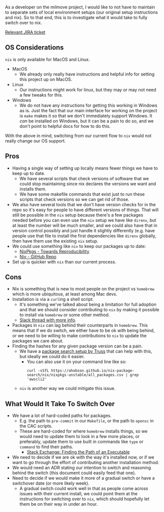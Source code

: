 As a developer on the milmove project, I would like to not have to maintain to separate sets of local environment setups (our original setup instructions and nix). So to that end, this is to investigate what it would take to fully switch over to nix.

[Relevant JIRA ticket](https://dp3.atlassian.net/browse/MB-8725)

## OS Considerations

`nix` is only available for MacOS and Linux.

* MacOS
  * We already only really have instructions and helpful info for setting this project up on MacOS.
* Linux
  * Our instructions might work for linux, but they may or may not need a few tweaks for this.
* Windows
  * We do not have any instructions for getting this working in Windows as is. Just the fact that our main interface for working on the project is `make` makes it so that we don't immediately support Windows. It _can_ be installed on Windows, but it can be a pain to do so, and we don't point to helpful docs for how to do this. 

With the above in mind, switching from our current flow to `nix` would not really change our OS support.

## Pros

* Having a single way of setting up locally means fewer things we have to keep up to date.
  * We have several scripts that check versions of software that we could stop maintaining since nix declares the versions we want and installs them.
  * We have some makefile commands that exist just to run these scripts that check versions so we can get rid of those.
* We also have several tools that we don't have version checks for in the repo so it's easy for people to have different versions of things. That will still be possible in the `nix` setup because there's a few packages needed before you can even use the `nix` setup we have like `direnv`, but at least the number will be much smaller, and we could also have that in version control possibly and just handle it slightly differently (e.g. have people use that file to install the first dependencies like `direnv` globally, then have them use the existing `nix` setup.
* We could use something like `niv` to keep our packages up to date:
  * [NixPkgs - Towards Reproducibility](https://nixos.org/guides/towards-reproducibility-pinning-nixpkgs.html)
  * [Niv - GitHub Repo](https://github.com/nmattia/niv/)
* Set up is quicker with `nix` than our current process.

## Cons

* Nix is something that is new to most people on the project vs `homebrew` which is more ubiquitous, at least among Mac devs.
* Installation is via a `curl`ing a shell script.
  * It's something we've talked about being a limitation for full adoption and that we should consider contributing to `nix` by making it possible to install via `homebrew` or some other method.
  * [Slack thread with more info](https://trussworks.slack.com/archives/C01KTH6HP7D/p1611793387004800).
* Packages in `nix` can lag behind their counterparts in `homebrew`. This means that if we do switch, we either have to be ok with being behind, or we need to be willing to make contributions to `nix` to update the packages we care about.
* Finding the hashes for any given package version can be a pain.
  * We have a [package search setup by Truss](https://ahobson.github.io/nix-package-search/#/search) that can help with this, but ideally we could do it easier.
    * You can also use it on your command line like so:
      ```shell
      curl -sSfL https://ahobson.github.io/nix-package-search/nix/nixpkgs-unstable/all_packages.csv | grep 'awscli2'
      ```
  * `niv` is another way we could mitigate this issue.

## What Would It Take To Switch Over

* We have a lot of hard-coded paths for packages.
  * E.g. the path to `pre-commit` in our `Makefile`, or the path to `opensc` in the CAC scripts.
  * These are hard-coded for where `homebrew` installs things, so we would need to update them to look in a few more places, or preferably, update them to use built in commands like `type` or `command` to find their paths.
    * [Stack Exchange: Finding the Path of an Executable](https://unix.stackexchange.com/a/85250)
* We need to decide if we are ok with the way it's installed now, or if we want to go through the effort of contributing another installation method.
* We would need an ADR stating our intention to switch and reasoning behind the switch (this document could easily feed that one).
* Need to decide if we would make it more of a gradual switch or have a switchover date (or more likely week). 
  * A gradual switch could work well in that as people come across issues with their current install, we could point them at the instructions for switching over to `nix`, which should hopefully let them be on their way in under an hour.

